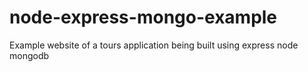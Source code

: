# node-express-mongo-example
Example website of a tours application being built using express node mongodb
